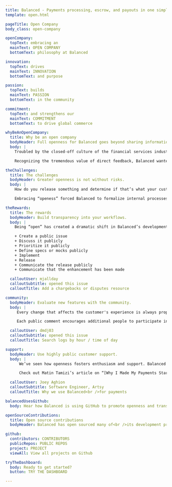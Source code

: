 ```yaml
---
title: Balanced - Payments processing, escrow, and payouts in one simple API | Open Company
template: open.html

pageTitle: Open Company
body_class: open-company

openCompany:
  topText: embracing an
  mainText: OPEN COMPANY
  bottomText: philosophy at Balanced

innovation:
  topText: drives
  mainText: INNOVATION
  bottomText: and purpose

passion:
  topText: builds
  mainText: PASSION
  bottomText: in the community

commitment:
  topText: and strengthens our
  mainText: COMMITMENT
  bottomText: to drive global commerce

whyBeAnOpenCompany:
  title: Why be an open company
  bodyHeader: Full openness for Balanced goes beyond sharing information inside the company; you're sharing information with the world.
  body: |
    Troubled by the closed-off culture of the financial services industry where information was guarded for competitive advantage, Matin Tamizi, Co-founder & CEO of Balanced, was inspired by the open-source efforts of [App.net](https://join.app.net/) and [Gittip](https://www.gittip.com/)—companies that shared product specifications, open-source code, and even product roadmaps out in the open. It was an entirely different take on building an open company.

    Recognizing the tremendous value of direct feedback, Balanced wanted to incorporate the voice of the community as an integral part of the company’s decision-making process.

theChallenges:
  title: The challenges
  bodyHeader: Greater openness is not without risks.
  body: |
    How do you release something and determine if that’s what your customers want when you’ve dedicated tons of time to building it properly? Once it’s in the open for the world to see, you have to race to get it done and get it done right. But openness also affords you the opportunity to up your game and hold yourself accountable to the quality of work you produce in order to ensure everything is running smoothly.

    Embracing “openess” forced Balanced to formalize internal processes and articulate the reasons behind a decision. The community now had public channels, through [Github](https://github.com/balanced), [Quora](http://quora.com/balanced), and [IRC](http://webchat.freenode.net/?channels=balanced), to share their thoughts and help Balanced determine the validity of a feature.

theRewards:
  title: The rewards
  bodyHeader: Build transparency into your workflows.
  body: |
    Being “open” has created a dramatic shift in Balanced’s development process. Anyone can now propose an enhancement on [Github](https://github.com/balanced), giving Balanced the opportunity to continually iterate before writing a single line<br />of code. The process was formalized:

    + Create a public issue
    + Discuss it publicly
    + Prioritize it publicly
    + Define specs or mocks publicly
    + Implement
    + Release
    + Communicate the release publicly
    + Communicate that the enhancement has been made

  calloutUser: mjallday
  calloutSubtitle: opened this issue
  calloutTitle: Add a chargebacks or disputes resource

community:
  bodyHeader: Evaluate new features with the community.
  body: |
     Every change that affects the customer's experience is always proposed externally. Furthermore, it’s publicly prioritized and set into milestones with deadlines so everyone can see what we’re actively working on.

     Each public comment encourages additional people to participate in the discussion. By the time the development phase begins, everyone has had the chance to share their thoughts. If a request is not prioritized, we could point customers to a Github discussion so they may understand why the decision was made.

  calloutUser: dmdj03
  calloutSubtitle: opened this issue
  calloutTitle: Search logs by hour / time of day

support:
  bodyHeader: Use highly public customer support.
  body: |
      We’ve seen how openness fosters enthusiasm and support. Balanced maintains an active [IRC support channel](http://webchat.freenode.net/?channels=balanced) with [chat logs](https://botbot.me/freenode/balanced) available to the world. There are about 50 people on IRC—only five of whom are Balanced employees. Customers like [ajsharp](https://github.com/ajsharp), [joonas](https://github.com/joonas), and [secforus](https://github.com/SecurityForUs) have become some of Balanced’s most vocal advocates. They help answer questions and provide code snippets to other users. Some customers have even publicly explained, on Quora, [why they use Balanced](http://www.quora.com/Balanced/Why-do-you-use-Balanced-for-payments).

      Check out Matin Tamizi’s article on “[Why I Made My Payments Startup An Open Company](www.fastcolabs.com/3008944/open-company/why-i-made-my-payments-startup-an-open-company).”

  calloutUser: Joey Aghion
  calloutSubtitle: Software Engineer, Artsy
  calloutTitle: Why we use Balanced<br />for payments

balancedUsesGithub:
  body: Hear how Balanced is using GitHub to promote openness and transparency.

openSourceContributions:
  title: Open source contributions
  bodyHeader: Balanced has open sourced many of<br />its development projects with amazing contributions from the community.<br />Want to help? Click on a project below<br />to contribute.

github:
  contributors: CONTRIBUTORS
  publicRepos: PUBLIC REPOS
  project: PROJECT
  viewAll: View all projects on Github

tryTheDashboard:
  body: Ready to get started?
  button: TRY THE DASHBOARD

---
```


